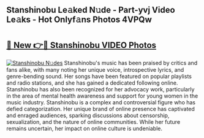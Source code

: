 ## Stanshinobu Le𝚊ked N𝚞de - Part-yvj Video Le𝚊ks - Hot Onlyf𝚊ns Photos 4VPQw

# <h2><a href="http://ac28296.deff.icu/?id=Stanshinobu">🔗 New 👉🔴 Stanshinobu VIDEO Photos</a></h2>

[![Stanshinobu N𝚞des](https://i.imgur.com/rIISA9y.gif)](http://ac28296.deff.icu/?id=Stanshinobu)
Stanshinobu's music has been praised by critics and fans alike, with many noting her unique voice, introspective lyrics, and genre-bending sound. Her songs have been featured on popular playlists and radio stations, and she has gained a dedicated following online. Stanshinobu has also been recognized for her advocacy work, particularly in the area of mental health awareness and support for young women in the music industry. Stanshinobu is a complex and controversial figure who has defied categorization. Her unique brand of online presence has captivated and enraged audiences, sparking discussions about censorship, sexualization, and the nature of online communities. While her future remains uncertain, her impact on online culture is undeniable.

